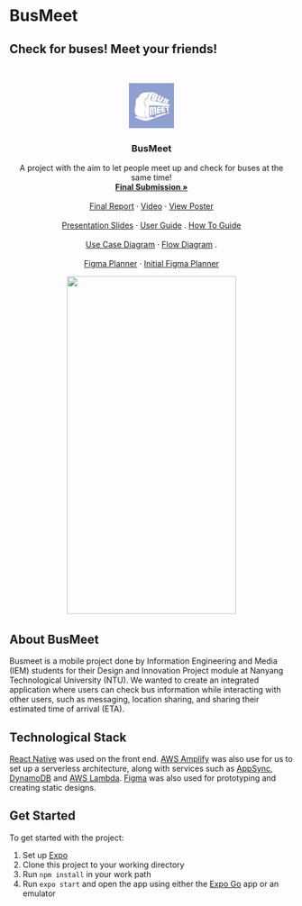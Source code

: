 # BusMeet
## Check for buses! Meet your friends!

<!-- PROJECT LOGO -->
<br />
<p align="center">
  <a href="https://github.com/lisllin99/IEM-DIP-G4/tree/busmeet_v1">
    <img src="Logo.jpg" alt="Logo" width="80" height="80">
  </a>

  <h3 align="center">BusMeet</h3>

  <p align="center">
    A project with the aim to let people meet up and check for buses at the same time!
    <br />
    <a href="https://github.com/lisllin99/IEM-DIP-G4/tree/busmeet_v1/reports">
    <strong>Final Submission »</strong></a>
    <br />
    <br />
    <a href="https://github.com/lisllin99/IEM-DIP-G4/tree/busmeet_v1/reports/group report">Final Report</a>
    ·
    <a href="https://github.com/lisllin99/IEM-DIP-G4/tree/busmeet_v1/reports/video">Video</a>
    ·
    <a href="https://github.com/lisllin99/IEM-DIP-G4/tree/busmeet_v1/reports/poster">View Poster</a>
    <br />

  <br />
    <a href="https://github.com/lisllin99/IEM-DIP-G4/tree/busmeet_v1/reports/presentation slides">Presentation Slides</a>
    ·
    <a href="https://github.com/lisllin99/IEM-DIP-G4/tree/busmeet_v1/reports/user guide/User_Guide.png">User Guide</a>
    .
    <a href="https://github.com/lisllin99/IEM-DIP-G4/tree/busmeet_v1/reports//how to guide/How-To Guide.pdf">How To Guide</a>
    <br />


    
  <br />
    <a href="https://github.com/lisllin99/IEM-DIP-G4/tree/busmeet_v1/reports/use case diagram/Use Case.pdf">Use Case Diagram</a>
    ·
    <a href="https://github.com/lisllin99/IEM-DIP-G4/tree/busmeet_v1/reports/flow diagram/Flow Diagram.pdf">Flow Diagram</a>
    .
    <br /> 
    
  <br />
    <a href="https://www.figma.com/file/burrFTjgfZm4VKm99SDVvF/BusLeh-APP?node-id=85%3A2">Figma Planner</a>
    ·
    <a href= "https://www.figma.com/file/XXGu0V3CkSMpCFTwyoHAwD/BusLeh-App-2.0?node-id=0%3A1">Initial Figma Planner</a>
    <br />   
    
    
  </p>
</p>

<p align="center"><img src="https://github.com/lisllin99/IEM-DIP-G4/blob/busmeet_v1/Demo.gif" width="300" height="600"/></p>

## About BusMeet
Busmeet is a mobile project done by Information Engineering and Media (IEM) students for their
Design and Innovation Project module at Nanyang Technological University (NTU). We wanted to create an integrated application where users can check bus information while interacting with other users, such as messaging, location sharing, and sharing their estimated time of arrival (ETA).


## Technological Stack
[React Native](https://reactnative.dev/) was used on the front end. [AWS Amplify](https://aws.amazon.com/amplify/) was also use for us to set up a serverless architecture, along with services such as [AppSync](https://aws.amazon.com/appsync/), [DynamoDB](https://aws.amazon.com/dynamodb/) and [AWS Lambda](https://aws.amazon.com/lambda/). [Figma](https://www.figma.com/) was also used for prototyping and creating static designs.

## Get Started
To get started with the project:
1. Set up [Expo](https://expo.dev/)
2. Clone this project to your working directory
3. Run `npm install` in your work path
4. Run `expo start` and open the app using either the [Expo Go](https://expo.dev/client) app or an emulator
